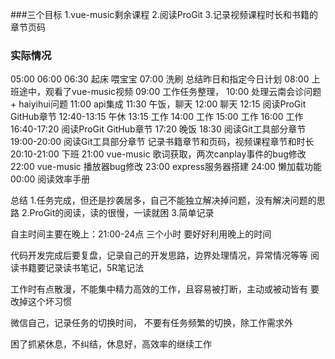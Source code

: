 ###三个目标
1.vue-music剩余课程
2.阅读ProGit
3.记录视频课程时长和书籍的章节页码
### 实际情况
05:00
06:00
06:30 起床 喂宝宝
07:00 洗刷 总结昨日和指定今日计划
08:00 上班途中，观看了vue-music视频
09:00 工作任务整理，
10:00 处理云南会诊问题+ haiyihui问题
11:00 api集成
11:30 午饭，聊天
12:00 聊天
12:15 阅读ProGit GitHub章节 
12:40-13:15 午休
13:15 工作
14:00 工作
15:00 工作
16:00 工作
16:40-17:20 阅读ProGit GitHub章节
17:20 晚饭
18:30 阅读Git工具部分章节
19:00-20:00 阅读Git工具部分章节 记录书籍章节和页码，视频课程章节和时长
20:10-21:00 下班
21:00 vue-music 歌词获取，两次canplay事件的bug修改
22:00 vue-music 播放器bug修改
23:00 express服务器搭建
24:00 懒加载功能
00:00 阅读效率手册

总结
1.任务完成，但还是抄袭居多，自己不能独立解决掉问题，没有解决问题的思路
2.ProGit的阅读，读的很慢，一读就困
3.简单记录

自主时间主要在晚上：21:00-24点 三个小时
要好好利用晚上的时间

代码开发完成后要复盘，记录自己的开发思路，边界处理情况，异常情况等等
阅读书籍要记录读书笔记，5R笔记法

工作时有点散漫，不能集中精力高效的工作，且容易被打断，主动或被动皆有
要改掉这个坏习惯

微信自己，记录任务的切换时间， 不要有任务频繁的切换，除工作需求外

困了抓紧休息，不纠结，休息好，高效率的继续工作


















